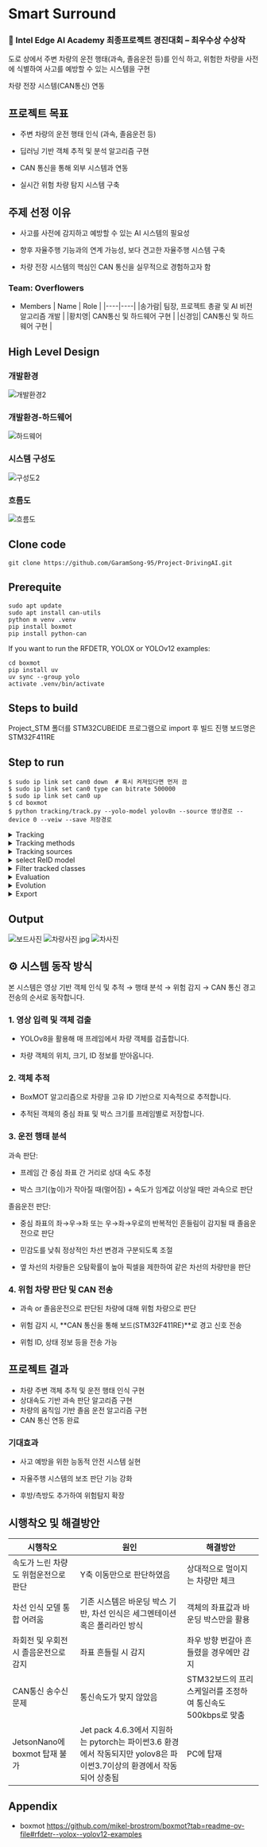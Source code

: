 # Smart Surround
### **🏅 Intel Edge AI Academy 최종프로젝트 경진대회 – 최우수상 수상작**

도로 상에서 주변 차량의 운전 행태(과속, 졸음운전 등)를 인식 하고, 위험한 차량을 사전에 식별하여 사고를 예방할 수 있는 시스템을 구현

차량 전장 시스템(CAN통신) 연동

## 프로젝트 목표

* 주변 차량의 운전 행태 인식 (과속, 졸음운전 등)

* 딥러닝 기반 객체 추적 및 분석 알고리즘 구현

* CAN 통신을 통해 외부 시스템과 연동

* 실시간 위험 차량 탐지 시스템 구축

## 주제 선정 이유

* 사고를 사전에 감지하고 예방할 수 있는 AI 시스템의 필요성

* 향후 자율주행 기능과의 연계 가능성, 보다 견고한 자율주행 시스템 구축

* 차량 전장 시스템의 핵심인 CAN 통신을 실무적으로 경험하고자 함

### Team: Overflowers

* Members
  | Name | Role |
  |----|----|
  |송가람| 팀장, 프로젝트 총괄 및 AI 비전 알고리즘 개발 |
  |황치영| CAN통신 및 하드웨어 구현 |
  |신경임| CAN통신 및 하드웨어 구현 |

## High Level Design
### 개발환경
![개발환경2](https://github.com/user-attachments/assets/cba5cb68-62e0-474d-a945-9973c3bad590)


### 개발환경-하드웨어
![하드웨어](https://github.com/user-attachments/assets/3dfd577f-774a-4eb3-bf5c-2f20fae1c513)

### 시스템 구성도
![구성도2](https://github.com/user-attachments/assets/5cc5bea1-6f6e-4ae7-8000-a64c13109e2c)


### 흐름도
![흐름도](https://github.com/user-attachments/assets/144aba16-51e0-4736-b17e-dca0adff93c5)

## Clone code

```shell
git clone https://github.com/GaramSong-95/Project-DrivingAI.git
```
## Prerequite

```shell
sudo apt update
sudo apt install can-utils
python m venv .venv
pip install boxmot
pip install python-can
```
If you want to run the RFDETR, YOLOX or YOLOv12 examples:
```shell
cd boxmot
pip install uv
uv sync --group yolo
activate .venv/bin/activate
```

## Steps to build

Project_STM 폴더를 STM32CUBEIDE 프로그램으로 import 후 빌드 진행 보드명은 STM32F411RE

## Step to run

```shell
$ sudo ip link set can0 down  # 혹시 켜져있다면 먼저 끔
$ sudo ip link set can0 type can bitrate 500000
$ sudo ip link set can0 up
$ cd boxmot
$ python tracking/track.py --yolo-model yolov8n --source 영상경로 --device 0 --veiw --save 저장경로
```

<details>
  <summary>Tracking</summary>
  
  ```shell
  
$ python tracking/track.py --yolo-model rf-detr-base.pt  # bboxes only
  python tracking/track.py --yolo-model yolox_s.pt       # bboxes only
  python tracking/track.py --yolo-model yolov10n         # bboxes only
  python tracking/track.py --yolo-model yolov9s          # bboxes only
  python tracking/track.py --yolo-model yolov8n          # bboxes only
                                        yolov8n-seg      # bboxes + segmentation masks 
                                        yolov8n-pose     # bboxes + pose estimation
```

</details>

<details>
  <summary>Tracking methods</summary>

  ```shell
$ python tracking/track.py --tracking-method deepocsort
                                             strongsort
                                             ocsort
                                             bytetrack
                                             botsort
                                             boosttrack
```

</details>

<details>
  <summary>Tracking sources</summary>
  
tracking can be run on most video formats
  ```shell
$ python tracking/track.py --source 0                               # webcam
                                    img.jpg                         # image
                                    vid.mp4                         # video
                                    path/                           # directory
                                    path/*.jpg                      # glob
                                    'https://youtu.be/Zgi9g1ksQHc'  # YouTube
                                    'rtsp://example.com/media.mp4'  # RTSP, RTMP, HTTP stream
```

</details>

<details>
  <summary>select ReID model</summary>
  
Some tracking methods combine appearance description and motion in the process of tracking. For those which use appearance, you can choose a ReID model based on your needs from this ReID model zoo. These model can be further optimized for you needs by the reid_export.py script
  ```shell
$ python tracking/track.py --source 0 --reid-model lmbn_n_cuhk03_d.pt               # lightweight
                                                   osnet_x0_25_market1501.pt
                                                   mobilenetv2_x1_4_msmt17.engine
                                                   resnet50_msmt17.onnx
                                                   osnet_x1_0_msmt17.pt
                                                   clip_market1501.pt               # heavy
                                                   clip_vehicleid.pt
                                                   ...
```

</details>

<details>
  <summary>Filter tracked classes</summary>
  
By default the tracker tracks all MS COCO classes.
If you want to track a subset of the classes that you model predicts, add their corresponding index after the classes flag,
  ```shell
python tracking/track.py --source 0 --yolo-model yolov8s.pt --classes 16 17  # COCO yolov8 model. Track cats and dogs, only
```
Here is a list of all the possible objects that a Yolov8 model trained on MS COCO can detect. Notice that the indexing for the classes in this repo starts at zero

</details>

<details>
  <summary>Evaluation</summary>
  
Evaluate a combination of detector, tracking method and ReID model on standard MOT dataset or you custom one by
  ```shell
$ python3 tracking/val.py --yolo-model yolov8n.pt --reid-model osnet_x0_25_msmt17.pt --tracking-method deepocsort --verbose --source ./assets/MOT17-mini/train
$ python3 tracking/val.py --yolo-model yolov8n.pt --reid-model osnet_x0_25_msmt17.pt --tracking-method ocsort     --verbose --source ./tracking/val_utils/MOT17/train
```
add --gsi to your command for postprocessing the MOT results by gaussian smoothed interpolation. Detections and embeddings are stored for the selected YOLO and ReID model respectively. They can then be loaded into any tracking algorithm. Avoiding the overhead of repeatedly generating this data.

</details>

<details>
  <summary>Evolution</summary>
  
We use a fast and elitist multiobjective genetic algorithm for tracker hyperparameter tuning. By default the objectives are: HOTA, MOTA, IDF1. Run it by
  ```shell
# saves dets and embs under ./runs/dets_n_embs separately for each selected yolo and reid model
$ python tracking/generate_dets_n_embs.py --source ./assets/MOT17-mini/train --yolo-model yolov8n.pt yolov8s.pt --reid-model weights/osnet_x0_25_msmt17.pt
# evolve parameters for specified tracking method using the selected detections and embeddings generated in the previous step
$ python tracking/evolve.py --dets yolov8n --embs osnet_x0_25_msmt17 --n-trials 9 --tracking-method botsort --source ./assets/MOT17-mini/train
```
The set of hyperparameters leading to the best HOTA result are written to the tracker's config file.

</details>

<details>
  <summary>Export</summary>
  
We support ReID model export to ONNX, OpenVINO, TorchScript and TensorRT
  ```shell
# export to ONNX
$ python3 boxmot/appearance/reid_export.py --include onnx --device cpu
# export to OpenVINO
$ python3 boxmot/appearance/reid_export.py --include openvino --device cpu
# export to TensorRT with dynamic input
$ python3 boxmot/appearance/reid_export.py --include engine --device 0 --dynamic
```

</details>

## Output

![보드사진](https://github.com/user-attachments/assets/72f5e2cc-a8dc-40fc-88d8-2f6280a11a10)
![차량사진 jpg](https://github.com/user-attachments/assets/2781f0cc-47c7-48df-8aa3-a2aa0787fdd1)
![차사진](https://github.com/user-attachments/assets/9281e447-e93f-401b-b8ec-ef2724b98659)

## ⚙️ 시스템 동작 방식
본 시스템은 영상 기반 객체 인식 및 추적 → 행태 분석 → 위험 감지 → CAN 통신 경고 전송의 순서로 동작합니다.

### 1. 영상 입력 및 객체 검출
* YOLOv8을 활용해 매 프레임에서 차량 객체를 검출합니다.

* 차량 객체의 위치, 크기, ID 정보를 받아옵니다.

### 2. 객체 추적
* BoxMOT 알고리즘으로 차량을 고유 ID 기반으로 지속적으로 추적합니다.

* 추적된 객체의 중심 좌표 및 박스 크기를 프레임별로 저장합니다.

### 3. 운전 행태 분석
과속 판단:

* 프레임 간 중심 좌표 간 거리로 상대 속도 추정

* 박스 크기(높이)가 작아질 때(멀어짐) + 속도가 임계값 이상일 때만 과속으로 판단

졸음운전 판단:

* 중심 좌표의 좌→우→좌 또는 우→좌→우로의 반복적인 흔들림이 감지될 때 졸음운전으로 판단

* 민감도를 낮춰 정상적인 차선 변경과 구분되도록 조절

* 옆 차선의 차량들은 오탐확률이 높아 픽셀을 제한하여 같은 차선의 차량만을 판단

### 4. 위험 차량 판단 및 CAN 전송
* 과속 or 졸음운전으로 판단된 차량에 대해 위험 차량으로 판단

* 위험 감지 시, **CAN 통신을 통해 보드(STM32F411RE)**로 경고 신호 전송

* 위험 ID, 상태 정보 등을 전송 가능

## 프로젝트 결과

* 차량 주변 객체 추적 및 운전 행태 인식 구현
* 상대속도 기반 과속 판단 알고리즘 구현
* 차량의 움직임 기반 졸음 운전 알고리즘 구현
* CAN 통신 연동 완료

### 기대효과

* 사고 예방을 위한 능동적 안전 시스템 실현

* 자율주행 시스템의 보조 판단 기능 강화

* 후방/측방도 추가하여 위험탐지 확장

## 시행착오 및 해결방안

  | 시행착오 | 원인 | 해결방안 |
  |----|----|----|
  |속도가 느린 차량도 위험운전으로 판단|Y축 이동만으로 판단하였음|상대적으로 멀이지는 차량만 체크|
  |차선 인식 모델 통합 어려움| 기존 시스템은 바운딩 박스 기반, 차선 인식은 세그멘테이션 혹은 폴리라인 방식|객체의 좌표값과 바운딩 박스만을 활용|
  |좌회전 및 우회전 시 졸음운전으로 감지|좌표 흔들릴 시 감지|좌우 방향 번갈아 흔들렸을 경우에만 감지|
  |CAN통신 송수신 문제|통신속도가 맞지 않았음|STM32보드의 프리스케일러를 조정하여 통신속도 500kbps로 맞춤|
  |JetsonNano에 boxmot 탑재 불가|Jet pack 4.6.3에서 지원하는 pytorch는 파이썬3.6 환경에서 작동되지만 yolov8은 파이썬3.7이상의 환경에서 작동되어 상충됨|PC에 탑재|




## Appendix

* boxmot
https://github.com/mikel-brostrom/boxmot?tab=readme-ov-file#rfdetr--yolox--yolov12-examples


